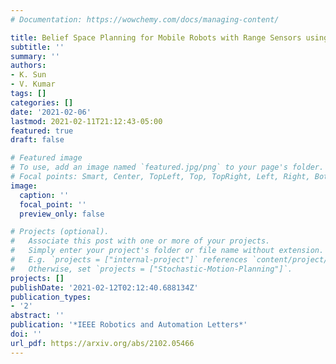 ```yaml
---
# Documentation: https://wowchemy.com/docs/managing-content/

title: Belief Space Planning for Mobile Robots with Range Sensors using iLQG
subtitle: ''
summary: ''
authors:
- K. Sun
- V. Kumar
tags: []
categories: []
date: '2021-02-06'
lastmod: 2021-02-11T21:12:43-05:00
featured: true
draft: false

# Featured image
# To use, add an image named `featured.jpg/png` to your page's folder.
# Focal points: Smart, Center, TopLeft, Top, TopRight, Left, Right, BottomLeft, Bottom, BottomRight.
image:
  caption: ''
  focal_point: ''
  preview_only: false

# Projects (optional).
#   Associate this post with one or more of your projects.
#   Simply enter your project's folder or file name without extension.
#   E.g. `projects = ["internal-project"]` references `content/project/deep-learning/index.md`.
#   Otherwise, set `projects = ["Stochastic-Motion-Planning"]`.
projects: []
publishDate: '2021-02-12T02:12:40.688134Z'
publication_types:
- '2'
abstract: ''
publication: '*IEEE Robotics and Automation Letters*'
doi: ''
url_pdf: https://arxiv.org/abs/2102.05466
---
```

